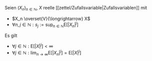 Seien $(X_n)_{n \in \mathbb{N}}$, $X$ reelle [[zettel/Zufallsvariable|Zufallsvariablen]] mit
- $X_n \overset{V}{\longrightarrow} X$
- $\forall n, j \in \mathbb{N} : s_j := \sup_{n \in \mathbb{N}} \text{E}\left[ |X_n|^j \right]$

Es gilt
- $\forall j \in \mathbb{N} : \text{E}\left[ |X|^j \right] \lt \infty$
- $\forall j \in \mathbb{N} : \lim_{n \to \infty} \text{E}\left[ |X_n|^j \right] = \text{E}\left[ |X|^j \right]$